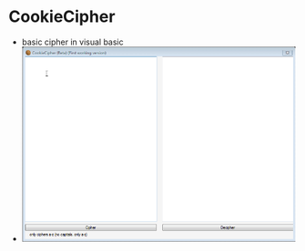 # CookieCipher
* basic cipher in visual basic
* ![gif](https://raw.githubusercontent.com/CabbaLens/CookieCipher/master/demo.gif)